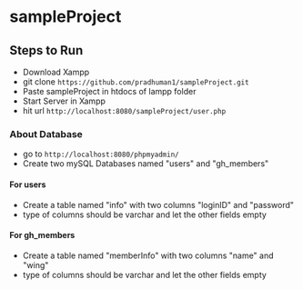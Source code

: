 # sampleProject

## Steps to Run

* Download Xampp
* git clone `https://github.com/pradhuman1/sampleProject.git`
* Paste sampleProject in htdocs of lampp folder
* Start Server in Xampp
* hit url `http://localhost:8080/sampleProject/user.php`

### About Database
* go to `http://localhost:8080/phpmyadmin/`
* Create two mySQL Databases named "users" and "gh_members"

#### For users

* Create a table named "info" with two columns "loginID" and "password" 
* type of columns should be varchar and let the other fields empty

#### For gh_members

* Create a table named "memberInfo" with two columns "name" and "wing" 
* type of columns should be varchar and let the other fields empty

